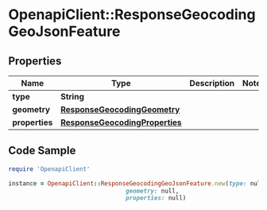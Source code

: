 # OpenapiClient::ResponseGeocodingGeoJsonFeature

## Properties

Name | Type | Description | Notes
------------ | ------------- | ------------- | -------------
**type** | **String** |  | 
**geometry** | [**ResponseGeocodingGeometry**](ResponseGeocodingGeometry.md) |  | 
**properties** | [**ResponseGeocodingProperties**](ResponseGeocodingProperties.md) |  | 

## Code Sample

```ruby
require 'OpenapiClient'

instance = OpenapiClient::ResponseGeocodingGeoJsonFeature.new(type: null,
                                 geometry: null,
                                 properties: null)
```


